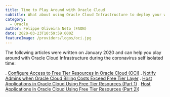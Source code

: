 ```yaml
---
title: Time to Play Around with Oracle Cloud
subtitle: What about using Oracle Cloud Infrastructure to deploy your web applications for free?
category:
  - Oracle
author: Felippe Oliveira Neto (FAON)
date: 2020-03-23T10:59:59.000Z
featureImage: /providers/logos/oci.jpg
---
```

The following articles were written on January 2020 and can help you play around with Oracle Cloud Infrastructure during the coronavirus self isolated time:

. [Configure Access to Free Tier Resources in Oracle Cloud (OCI)](/oci-provide-access-resources)
. [Notify Admins when Oracle Cloud Billing Costs Exceed Free Tier Layer](/oci-notify-admin-billing-costs)
. [Host Applications in Oracle Cloud Using Free Tier Resources (Part 1)](/oci-host-apps-part-1)
. [Host Applications in Oracle Cloud Using Free Tier Resources (Part 2)](/oci-host-apps-part-2))
